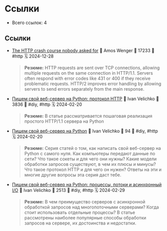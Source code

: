 # Ссылки

- Всего ссылок: 4

## Ссылки

- [The HTTP crash course nobody asked for](https://fasterthanli.me/articles/the-http-crash-course-nobody-asked-for) 👤 Amos Wenger 💬 17233 🔖 #http 🗓️ 2024-12-28
    > **Резюме:** HTTP requests are sent over TCP connections, allowing multiple requests on the same connection in HTTP/1.1. Servers often respond with error codes like 431 or 400 if they receive problematic requests. HTTP/2 improves error handling by allowing servers to send errors separately from the main response.
- [Пишем свой веб-сервер на Python: протокол HTTP](https://iximiuz.com/ru/posts/writing-python-web-server-part-3/) 👤 Ivan Velichko 💬 3836 🔖 #diy, #http 🗓️ 2024-02-20
    > **Резюме:** В статье рассматривается пошаговая реализация простого HTTP/1.1 сервера на Python
- [Пишем свой веб-сервер на Python](https://iximiuz.com/ru/series/writing-python-web-server-ru/) 👤 Ivan Velichko 💬 94 🔖 #diy, #http 🗓️ 2024-02-20
    > **Резюме:** Серия статей о том, как написать свой веб-сервер на Python с самого нуля. Как компьютеры передают данные по сети? Что такое сокеты и для чего они нужны? Какие модели обработки запросов существуют, в чем их плюсы и минусы? Что такое протокол HTTP и для чего он нужен? Ответы на эти и многие другие вопросы эта серия даст тебе.
- [Пишем свой веб-сервер на Python: процессы, потоки и асинхронный I/O](https://iximiuz.com/ru/posts/writing-python-web-server-part-2/) 👤 Ivan Velichko 💬 2513 🔖 #diy, #http 🗓️ 2024-02-29
    > **Резюме:** В чем преимущество серверов с асинхронной обработкой запросов над многопоточными серверами? Когда стоит использовать отдельные процессы? В статье рассмотрены наиболее популярные способы обработки запросов на сервере, их достоинства и недостатки.
